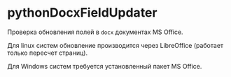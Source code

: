 # pythonDocxFieldUpdater

Проверка обновления полей в `docx` документах MS Office.

Для linux систем обновление производится через LibreOffice (работает только пересчет страниц).

Для Windows систем требуется установленный пакет MS Office.
